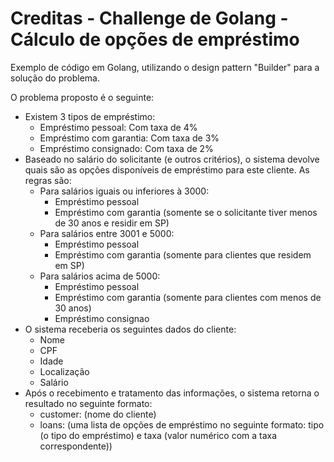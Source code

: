 # Creditas - Challenge de Golang - Cálculo de opções de empréstimo

Exemplo de código em Golang, utilizando o design pattern "Builder" para a solução do problema.

O problema proposto é o seguinte:

- Existem 3 tipos de empréstimo:
  - Empréstimo pessoal: Com taxa de 4%
  - Empréstimo com garantia: Com taxa de 3%
  - Empréstimo consignado: Com taxa de 2%
- Baseado no salário do solicitante (e outros critérios), o sistema devolve quais são as opções disponíveis de empréstimo para este cliente. As regras são:
  - Para salários iguais ou inferiores à 3000: 
    - Empréstimo pessoal
    - Empréstimo com garantia (somente se o solicitante tiver menos de 30 anos e residir em SP)
  - Para salários entre 3001 e 5000:
    - Empréstimo pessoal
    - Empréstimo com garantia (somente para clientes que residem em SP)
  - Para salários acima de 5000:
    - Empréstimo pessoal
    - Empréstimo com garantia (somente para clientes com menos de 30 anos)
    - Empréstimo consignao
- O sistema receberia os seguintes dados do cliente:
  - Nome
  - CPF
  - Idade
  - Localização
  - Salário
- Após o recebimento e tratamento das informações, o sistema retorna o resultado no seguinte formato:
  - customer: (nome do cliente)
  - loans: (uma lista de opções de empréstimo no seguinte formato: tipo (o tipo do empréstimo) e taxa (valor numérico com a taxa correspondente))
